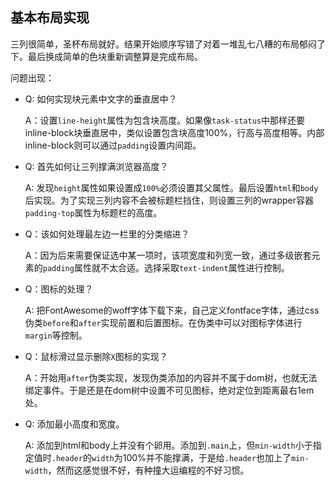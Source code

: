 基本布局实现
-------------

三列很简单，圣杯布局就好。结果开始顺序写错了对着一堆乱七八糟的布局郁闷了下。最后换成简单的色块重新调整算是完成布局。

问题出现：

- Q: 如何实现块元素中文字的垂直居中？

  A：设置`line-height`属性为包含块高度。如果像`task-status`中那样还要inline-block块垂直居中，类似设置包含块高度100%，行高与高度相等。内部inline-block则可以通过`padding`设置内间距。

- Q: 首先如何让三列撑满浏览器高度？

  A: 发现`height`属性如果设置成`100%`必须设置其父属性。最后设置`html`和`body`后实现。为了实现三列内容不会被标题栏挡住，则设置三列的wrapper容器`padding-top`属性为标题栏的高度。

- Q：该如何处理最左边一栏里的分类缩进？

  A：因为后来需要保证选中某一项时，该项宽度和列宽一致，通过多级嵌套元素的`padding`属性就不太合适。选择采取`text-indent`属性进行控制。

- Q：图标的处理？

  A: 把FontAwesome的woff字体下载下来，自己定义fontface字体，通过css伪类`before`和`after`实现前置和后置图标。在伪类中可以对图标字体进行`margin`等控制。

- Q：鼠标滑过显示删除`X`图标的实现？

  A：开始用`after`伪类实现，发现伪类添加的内容并不属于dom树，也就无法绑定事件。于是还是在dom树中设置不可见图标，绝对定位到距离最右1em处。

- Q: 添加最小高度和宽度。

  A: 添加到html和body上并没有个卵用。添加到`.main`上，但`min-width`小于指定值时`.header`的`width`为100%并不能撑满，于是给`.header`也加上了`min-width`，然而这感觉很不好，有种撞大运编程的不好习惯。

